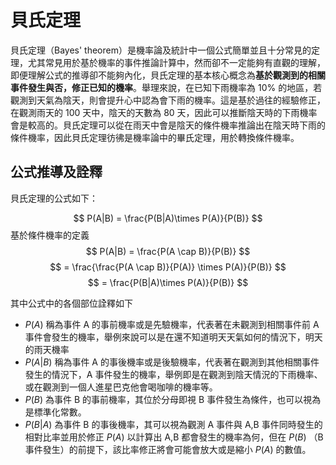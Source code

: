 # 貝氏定理

貝氏定理（Bayes' theorem）是機率論及統計中一個公式簡單並且十分常見的定理，尤其常見用於基於機率的事件推論計算中，然而卻不一定能夠有直觀的理解，即便理解公式的推導卻不能夠內化，貝氏定理的基本核心概念為**基於觀測到的相關事件發生與否，修正已知的機率**。舉理來說，在已知下雨機率為 10% 的地區，若觀測到天氣為陰天，則會提升心中認為會下雨的機率。這是基於過往的經驗修正，在觀測雨天的 100 天中，陰天的天數為 80 天，因此可以推斷陰天時的下雨機率會是較高的。貝氏定理可以從在雨天中會是陰天的條件機率推論出在陰天時下雨的條件機率，因此貝氏定理彷彿是機率論中的畢氏定理，用於轉換條件機率。

## 公式推導及詮釋

貝氏定理的公式如下：

$$
P(A|B) = \frac{P(B|A)\times P(A)}{P(B)}
$$
基於條件機率的定義
$$
P(A|B) = \frac{P(A \cap B)}{P(B)}
$$
$$
= \frac{\frac{P(A \cap B)}{P(A)} \times P(A)}{P(B)}
$$
$$
= \frac{P(B|A)\times P(A)}{P(B)}
$$

其中公式中的各個部位詮釋如下

- $P(A)$ 稱為事件 A 的事前機率或是先驗機率，代表著在未觀測到相關事件前 A 事件會發生的機率，舉例來說可以是在還不知道明天天氣如何的情況下，明天的雨天機率
- $P(A|B)$ 稱為事件 A 的事後機率或是後驗機率，代表著在觀測到其他相關事件發生的情況下，A 事件發生的機率，舉例即是在觀測到陰天情況的下雨機率、或在觀測到一個人進星巴克他會喝咖啡的機率等。
- $P(B)$ 為事件 B 的事前機率，其位於分母即視 B 事件發生為條件，也可以視為是標準化常數。
- $P(B|A)$ 為事件 B 的事後機率，其可以視為觀測 A 事件與 A,B 事件同時發生的相對比率並用於修正 $P(A)$ 以計算出 A,B 都會發生的機率為何，但在 $P(B)$ （B 事件發生）的前提下，該比率修正將會可能會放大或是縮小 $P(A)$ 的數值。
